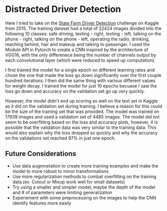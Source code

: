 # Distracted Driver Detection
Here I tried to take on the [State Farm Driver Detection](https://www.kaggle.com/c/state-farm-distracted-driver-detection/overview) challenge on Kaggle from 2015. The training dataset had a total of 22424 images divided into the following 10 classes: safe driving, texting - right, texting - left, talking on the phone - right, talking on the phone - left, operating the radio, drinking, reaching behind, hair and makeup and talking to passenger. I used the Module API in Pytorch to create a CNN inspired by the architecture of VGG16, with the only differenece being the number of channels output by each convolutional layer (which were reduced to speed up computation).

I first trained the model for a single epoch on different learning rates and chose the one that made the loss go down significantly over the first couple hundred iterations. I then did the same thing with various different values for weight decay. I trained the model for just 10 epochs becuase I saw the loss go down and accuracy on the validation set go up very quickly. 

However, the model didn't end up scoring as well on the test set in Kaggle as it did on the validation set during training. I believe a reason for this could be the size of the training set that was provided. The model was trained on 17939 images and used a validation set of 4485 images. The model did not seem to be overfitting based on the loss and accuracy plots, however, it is possible that the validation data was very similar to the training data. This would also explain why the loss dropped so quickly and why the accuracy on the validations set reached 97% in just one epoch. 

## Future Considerations
- Use data augmnetation to create more training examples and make the model to more robust to minor transformations
- Use more regularization methods to combat overfitting on the training data (ex. Cutout or Mixup work well for small datasets)
- Try using a smaller and simpler model, maybe the depth of the model and # of parameters were limiting generalization
- Experiement with some preprocessing on the images to help the CNN identify features more easily
